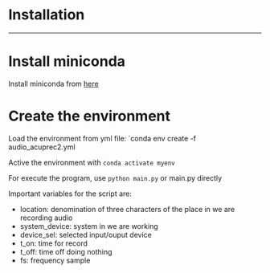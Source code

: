 # Installation
---

# Install miniconda
Install miniconda from [here](https://docs.anaconda.com/miniconda/miniconda-install/)

# Create the environment
Load the environment from yml file: `conda env create -f audio_acuprec2.yml 

Active the environment with `conda activate myenv`

For execute the program, use `python main.py` or main.py directly

Important variables for the script are:
- location: denomination of three characters of the place in we are recording audio
- system_device: system in we are working 
- device_sel: selected input/ouput device
- t_on: time for record
- t_off: time off doing nothing
- fs: frequency sample
